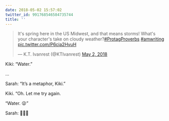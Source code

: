 ```yaml
---
date: 2018-05-02 15:57:02
twitter_id: 991768546584735744
title: ''
---
```


<blockquote class="twitter-tweet"><p lang="en" dir="ltr">It&#39;s spring here in the US Midwest, and that means storms! What&#39;s your character&#39;s take on cloudy weather?<a href="https://twitter.com/hashtag/ProtagProverbs?src=hash&amp;ref_src=twsrc%5Etfw">#ProtagProverbs</a> <a href="https://twitter.com/hashtag/amwriting?src=hash&amp;ref_src=twsrc%5Etfw">#amwriting</a> <a href="https://t.co/P6cia2HvuH">pic.twitter.com/P6cia2HvuH</a></p>&mdash; K.T. Ivanrest (@KTIvanrest) <a href="https://twitter.com/KTIvanrest/status/991557901776015360?ref_src=twsrc%5Etfw">May 2, 2018</a></blockquote>
<script async src="https://platform.twitter.com/widgets.js" charset="utf-8"></script>

Kiki: “Water.”

…

Sarah: “It’s a metaphor, Kiki.”

Kiki. “Oh. Let me try again.

“Water. 😜”

Sarah: 🤦🏼‍♀️
